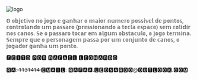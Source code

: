 ![logo](https://user-images.githubusercontent.com/72171388/175753901-75945500-e963-4d72-b616-745ad1a217cc.png)

𝕆 𝕠𝕓𝕛𝕖𝕥𝕚𝕧𝕠 𝕟𝕠 𝕛𝕠𝕘𝕠 𝕖 𝕘𝕒𝕟𝕙𝕒𝕣 𝕠 𝕞𝕒𝕚𝕠𝕣 𝕟𝕦𝕞𝕖𝕣𝕠 𝕡𝕠𝕤𝕤𝕚𝕧𝕖𝕝 𝕕𝕖 𝕡𝕠𝕟𝕥𝕠𝕤, 𝕔𝕠𝕟𝕥𝕣𝕠𝕝𝕒𝕟𝕕𝕠 𝕦𝕞 𝕡𝕒𝕤𝕤𝕒𝕣𝕠 (𝕡𝕣𝕖𝕤𝕤𝕚𝕠𝕟𝕒𝕟𝕕𝕠 𝕒 𝕥𝕖𝕔𝕝𝕒 𝕖𝕤𝕡𝕒𝕔𝕠) 𝕤𝕖𝕞 𝕔𝕠𝕝𝕚𝕕𝕚𝕣 𝕟𝕠𝕤 𝕔𝕒𝕟𝕠𝕤. 𝕊𝕖 𝕠 𝕡𝕒𝕤𝕤𝕒𝕣𝕠 𝕥𝕠𝕔𝕒𝕣 𝕖𝕞 𝕒𝕝𝕘𝕦𝕞 𝕠𝕓𝕤𝕥𝕒𝕔𝕦𝕝𝕠, 𝕠 𝕛𝕠𝕘𝕠 𝕥𝕖𝕣𝕞𝕚𝕟𝕒. 𝕊𝕖𝕞𝕡𝕣𝕖 𝕢𝕦𝕖 𝕠 𝕡𝕖𝕣𝕤𝕠𝕟𝕒𝕘𝕖𝕞 𝕡𝕒𝕤𝕤𝕒 𝕡𝕠𝕣 𝕦𝕞 𝕔𝕠𝕟𝕛𝕦𝕟𝕥𝕠 𝕕𝕖 𝕔𝕒𝕟𝕠𝕤, 𝕠 𝕛𝕠𝕘𝕒𝕕𝕠𝕣 𝕘𝕒𝕟𝕙𝕒 𝕦𝕞 𝕡𝕠𝕟𝕥𝕠.

🅵🅴🅸🆃🅾 🅿🅾🆁  🆁🅰🅵🅰🅴🅻 🅻🅴🅾🅽🅰🆁🅳🅾

🆁🅰:  ̶1̶1̶3̶1̶4̶1̶4̶ 
🅴🅼🅰🅸🅻: 🆁🅰🅵🅰🅰.🅻🅴🅾🅽🅰🆁🅳🅾@🅾🆄🆃🅻🅾🅾🅺.🅲🅾🅼
